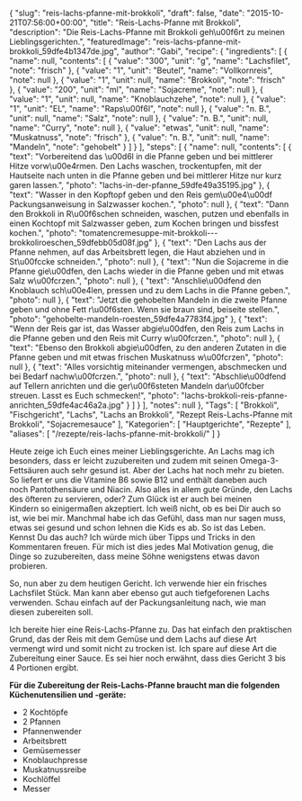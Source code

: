 {
    "slug": "reis-lachs-pfanne-mit-brokkoli",
    "draft": false,
    "date": "2015-10-21T07:56:00+00:00",
    "title": "Reis-Lachs-Pfanne mit Brokkoli",
    "description": "Die Reis-Lachs-Pfanne mit Brokkoli geh\u00f6rt zu meinen Lieblingsgerichten.",
    "featuredImage": "reis-lachs-pfanne-mit-brokkoli_59dfe4b1347de.jpg",
    "author": "Gabi",
    "recipe": {
        "ingredients": [
            {
                "name": null,
                "contents": [
                    {
                        "value": "300",
                        "unit": "g",
                        "name": "Lachsfilet",
                        "note": "frisch"
                    },
                    {
                        "value": "1",
                        "unit": "Beutel",
                        "name": "Vollkornreis",
                        "note": null
                    },
                    {
                        "value": "1",
                        "unit": null,
                        "name": "Brokkoli",
                        "note": "frisch"
                    },
                    {
                        "value": "200",
                        "unit": "ml",
                        "name": "Sojacreme",
                        "note": null
                    },
                    {
                        "value": "1",
                        "unit": null,
                        "name": "Knoblauchzehe",
                        "note": null
                    },
                    {
                        "value": "1",
                        "unit": "EL",
                        "name": "Raps\u00f6l",
                        "note": null
                    },
                    {
                        "value": "n. B.",
                        "unit": null,
                        "name": "Salz",
                        "note": null
                    },
                    {
                        "value": "n. B.",
                        "unit": null,
                        "name": "Curry",
                        "note": null
                    },
                    {
                        "value": "etwas",
                        "unit": null,
                        "name": "Muskatnuss",
                        "note": "frisch"
                    },
                    {
                        "value": "n. B.",
                        "unit": null,
                        "name": "Mandeln",
                        "note": "gehobelt"
                    }
                ]
            }
        ],
        "steps": [
            {
                "name": null,
                "contents": [
                    {
                        "text": "Vorbereitend das \u00d6l in die Pfanne geben und bei mittlerer Hitze vorw\u00e4rmen. Den Lachs waschen, trockentupfen, mit der Hautseite nach unten in die Pfanne geben und bei mittlerer Hitze nur kurz  garen lassen.",
                        "photo": "lachs-in-der-pfanne_59dfe49a35195.jpg"
                    },
                    {
                        "text": "Wasser in den Kopftopf geben und den Reis gem\u00e4\u00df Packungsanweisung in Salzwasser kochen.",
                        "photo": null
                    },
                    {
                        "text": "Dann den Brokkoli in R\u00f6schen schneiden, waschen, putzen und ebenfalls in einen Kochtopf mit Salzwasser geben, zum Kochen bringen und bissfest kochen.",
                        "photo": "tomatencremesuppe-mit-brokkoli---brokkoliroeschen_59dfebb05d08f.jpg"
                    },
                    {
                        "text": "Den Lachs aus der Pfanne nehmen, auf das Arbeitsbrett legen, die Haut abziehen und  in St\u00fccke schneiden.",
                        "photo": null
                    },
                    {
                        "text": "Nun die Sojacreme in die Pfanne gie\u00dfen, den Lachs wieder in die Pfanne geben und mit etwas Salz w\u00fcrzen.",
                        "photo": null
                    },
                    {
                        "text": "Anschlie\u00dfend den Knoblauch sch\u00e4len, pressen und zu dem Lachs in die Pfanne geben.",
                        "photo": null
                    },
                    {
                        "text": "Jetzt die gehobelten Mandeln in die zweite Pfanne geben und ohne Fett r\u00f6sten. Wenn sie braun sind, beiseite stellen.",
                        "photo": "gehobelte-mandeln-roesten_59dfe4a7783f4.jpg"
                    },
                    {
                        "text": "Wenn der Reis gar ist, das Wasser abgie\u00dfen, den Reis zum Lachs in die Pfanne geben und den Reis mit Curry w\u00fcrzen.",
                        "photo": null
                    },
                    {
                        "text": "Ebenso den Brokkoli abgie\u00dfen, zu den anderen Zutaten in die Pfanne geben und mit etwas frischen Muskatnuss w\u00fcrzen",
                        "photo": null
                    },
                    {
                        "text": "Alles vorsichtig miteinander vermengen, abschmecken und bei Bedarf nachw\u00fcrzen.",
                        "photo": null
                    },
                    {
                        "text": "Abschlie\u00dfend auf Tellern anrichten und die ger\u00f6steten Mandeln dar\u00fcber streuen. Lasst es Euch schmecken!",
                        "photo": "lachs-brokkoli-reis-pfanne-anrichten_59dfe4ac46a2a.jpg"
                    }
                ]
            }
        ],
        "notes": null
    },
    "Tags": [
        "Brokkoli",
        "Fischgericht",
        "Lachs",
        "Lachs an Brokkoli",
        "Rezept Reis-Lachs-Pfanne mit Brokkoli",
        "Sojacremesauce"
    ],
    "Kategorien": [
        "Hauptgerichte",
        "Rezepte"
    ],
    "aliases": [
        "\/rezepte\/reis-lachs-pfanne-mit-brokkoli\/"
    ]
}

Heute zeige ich Euch eines meiner Lieblingsgerichte. An Lachs mag ich besonders, dass er leicht zuzubereiten und zudem mit seinen Omega-3-Fettsäuren auch sehr gesund ist. Aber der Lachs hat noch mehr zu bieten. So liefert er uns die Vitamine B6 sowie B12 und enthält daneben auch noch Pantothensäure und Niacin. Also alles in allem gute Gründe, den Lachs des öfteren zu servieren, oder? Zum Glück ist er auch bei meinen Kindern so einigermaßen akzeptiert. Ich weiß nicht, ob es bei Dir auch so ist, wie bei mir. Manchmal habe ich das Gefühl, dass man nur sagen muss, etwas sei gesund und schon lehnen die Kids es ab. So ist das Leben. Kennst Du das auch? Ich würde mich über Tipps und Tricks in den Kommentaren freuen. Für mich ist dies jedes Mal Motivation genug, die Dinge so zuzubereiten, dass meine Söhne wenigstens etwas davon probieren.

So, nun aber zu dem heutigen Gericht. Ich verwende hier ein frisches Lachsfilet Stück. Man kann aber ebenso gut auch tiefgeforenen Lachs verwenden. Schau einfach auf der Packungsanleitung nach, wie man diesen zubereiten soll.

Ich bereite hier eine Reis-Lachs-Pfanne zu. Das hat einfach den praktischen Grund, das der Reis mit dem Gemüse und dem Lachs auf diese Art vermengt wird und somit nicht zu trocken ist. Ich spare auf diese Art die Zubereitung einer Sauce. Es sei hier noch erwähnt, dass dies Gericht 3 bis 4 Portionen ergibt.

**Für die Zubereitung der Reis-Lachs-Pfanne braucht man die folgenden Küchenutensilien und -geräte:**

 * 2 Kochtöpfe
 * 2 Pfannen
 * Pfannenwender
 * Arbeitsbrett
 * Gemüsemesser
 * Knoblauchpresse
 * Muskatnussreibe
 * Kochlöffel
 * Messer